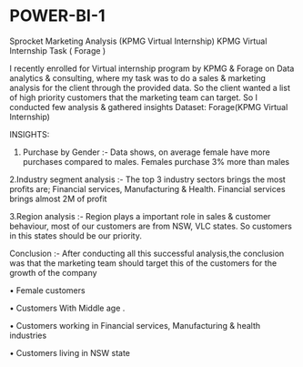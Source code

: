 # POWER-BI-1
Sprocket Marketing Analysis (KPMG Virtual Internship)
KPMG Virtual Internship Task ( Forage )


I recently enrolled for Virtual internship program by KPMG & Forage on Data analytics & consulting, where my task was to do a sales & marketing analysis for the client through the provided data.
So the client wanted a list of high priority customers that the marketing team can target.
So I conducted few analysis & gathered insights
Dataset: Forage(KPMG Virtual Internship)


INSIGHTS:
1. Purchase by Gender :- Data shows, on average female have more purchases compared to males. Females purchase 3% more than males

2.Industry segment analysis :- The top 3 industry sectors brings the most profits are; Financial services, Manufacturing & Health. Financial services brings almost 2M of profit

3.Region analysis :- Region plays a important role in sales & customer behaviour, most of our customers are from NSW, VLC states. So customers in this states should be our priority.


Conclusion :- 
After conducting all this successful analysis,the conclusion was that the marketing team should target this of the customers for the growth of the company

• Female customers

• Customers With Middle age .

• Customers working in Financial services, Manufacturing & health industries

• Customers living in NSW state
